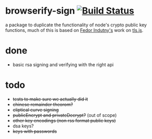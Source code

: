 browserify-sign [![Build Status](https://travis-ci.org/crypto-browserify/browserify-sign.svg)](https://travis-ci.org/crypto-browserify/browserify-sign)
===

a package to duplicate the functionality of node's crypto public key functions, much of this is based on [Fedor Indutny's](https://github.com/indutny) work on [tls.js](https://github.com/indutny/tls.js).

# done

- basic rsa signing and verifying with the right api

# todo

- ~~tests to make sure we actually did it~~
- ~~chinese remainder theorom?~~
- ~~eliptical curve signing~~
- ~~publicEncrypt and privateDecrypt?~~ (out of scope)
- ~~other key encodings (non rss format public keys)~~
- dsa keys?
- ~~keys with passwords~~
